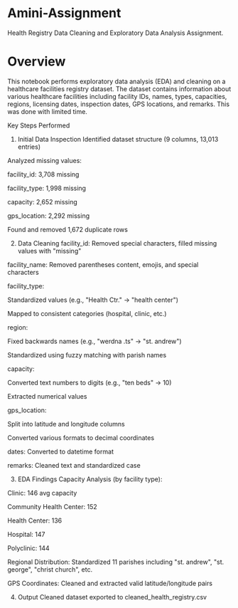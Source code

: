 # Amini-Assignment
Health Registry Data Cleaning and Exploratory Data Analysis Assignment. 

<h1>Overview</h1>  
This notebook performs exploratory data analysis (EDA) and cleaning on a healthcare facilities registry dataset. The dataset contains information about various healthcare facilities including facility IDs, names, types, capacities, regions, licensing dates, inspection dates, GPS locations, and remarks. This was done with limited time. 

Key Steps Performed
1. Initial Data Inspection
Identified dataset structure (9 columns, 13,013 entries)

Analyzed missing values:

facility_id: 3,708 missing

facility_type: 1,998 missing

capacity: 2,652 missing

gps_location: 2,292 missing

Found and removed 1,672 duplicate rows

2. Data Cleaning
facility_id: Removed special characters, filled missing values with "missing"

facility_name: Removed parentheses content, emojis, and special characters

facility_type:

Standardized values (e.g., "Health Ctr." → "health center")

Mapped to consistent categories (hospital, clinic, etc.)

region:

Fixed backwards names (e.g., "werdna .ts" → "st. andrew")

Standardized using fuzzy matching with parish names

capacity:

Converted text numbers to digits (e.g., "ten beds" → 10)

Extracted numerical values

gps_location:

Split into latitude and longitude columns

Converted various formats to decimal coordinates

dates: Converted to datetime format

remarks: Cleaned text and standardized case

3. EDA Findings
Capacity Analysis (by facility type):

Clinic: 146 avg capacity

Community Health Center: 152

Health Center: 136

Hospital: 147

Polyclinic: 144

Regional Distribution: Standardized 11 parishes including "st. andrew", "st. george", "christ church", etc.

GPS Coordinates: Cleaned and extracted valid latitude/longitude pairs

4. Output
Cleaned dataset exported to cleaned_health_registry.csv
